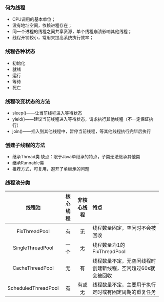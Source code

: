 ### 何为线程
*	CPU调用的基本单位；
*	没有地址空间，依赖进程存在；
*	同一个进程的线程之间共享资源，单个线程崩溃影响其他线程；
*	线程开销较小，常用来提高系统执行效率；

### 线程各种状态
*	初始化
*	就绪
*	运行
*	等待
*	死亡

### 线程改变状态的方法
* sleep()——让当前线程进入等待状态
* yield()——建议当前线程进入等待状态，请求执行其他线程（不一定保证执行）
* join()——插入到其他线程中，暂停当前线程，等其他线程执行完毕后执行

### 创建子线程的方法
* 继承Thread类
缺点：限于Java单继承的特点，子类无法继承其他类
* 继承Runnable类
* 推荐方式，可复用，避开了单继承的问题

### 线程池分类 
|线程池|核心线程|非核心线程|特点|
|:--:|:--:|:--:|:--|
|FixThreadPool|有|无|线程数量固定，空闲时不会被回收|
|SingleThreadPool|一个|无|线程数量为1的FixThreadPool|
|CacheThreadPool|无|有|线程数量不定，无空闲线程时创建新线程，空闲超过60s就会被回收|
|ScheduledThreadPool|有|有或无|线程数量不定，主要用于执行定时或有固定周期的重复任务|